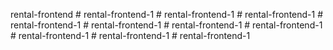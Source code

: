 rental-frontend
#   r e n t a l - f r o n t e n d - 1  
 #   r e n t a l - f r o n t e n d - 1  
 #   r e n t a l - f r o n t e n d - 1  
 #   r e n t a l - f r o n t e n d - 1  
 #   r e n t a l - f r o n t e n d - 1  
 #   r e n t a l - f r o n t e n d - 1  
 #   r e n t a l - f r o n t e n d - 1  
 #   r e n t a l - f r o n t e n d - 1  
 #   r e n t a l - f r o n t e n d - 1  
 #   r e n t a l - f r o n t e n d - 1  
 